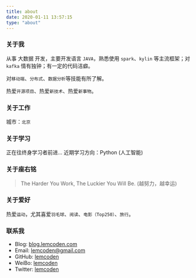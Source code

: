 ```yaml
---
title: about
date: 2020-01-11 13:57:15
type: "about"
---
```

### 关于我
从事 大数据 开发，主要开发语言 `JAVA`，熟悉使用 `spark`、`kylin` 等主流框架；对 `kafka` 情有独钟；有一定的代码洁癖。

对`移动端`、`分布式`、`数据分析`等技能有所了解。

热爱`开源项目`、热爱`新技术`、热爱`新事物`。
### 关于工作
城市：`北京`
### 关于学习
正在往终身学习者前进...
近期学习方向：Python (人工智能)
### 关于座右铭
> The Harder You Work, The Luckier You Will Be. (越努力，越幸运)

### 关于爱好
热爱`运动`，尤其喜爱`羽毛球`、`阅读`、`电影（Top250）`、`旅行`。
### 联系我
* Blog: [blog.lemcoden.com](http://blog.lemcoden.com)
* Email: lemcoden@gmail.com
* GitHub: [lemcoden](https://github.com/lemcoden)
* WeiBo: [lemcoden](http://weibo.com/lemcoden)
* Twitter: [lemcoden](https://twitter.com/lemcoden)